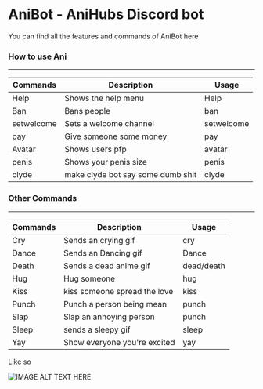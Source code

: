 # AniBot - AniHubs Discord bot

You can find all the features and commands of AniBot here

### How to use Ani
---

| Commands      | Description | Usage |
| ------------- | ----------- | ------ |
| Help       | Shows the help menu | Help |
| Ban      | Bans people | ban <user> |
| setwelcome | Sets a welcome channel | setwelcome |
| pay | Give someone some money | pay <user> |
| Avatar | Shows users pfp | avatar |
| penis | Shows your penis size | penis 
| clyde | make clyde bot say some dumb shit | clyde <message> |

### Other Commands
---

| Commands      | Description | Usage |
| ------------- | ----------- | ------ |
| Cry | Sends an crying gif | cry |
| Dance   | Sends an Dancing gif | Dance |
| Death | Sends a dead anime gif | dead/death |
| Hug | Hug someone | hug <user> |
| Kiss | kiss someone spread the love | kiss <user> |
| Punch | Punch a person being mean | punch | 
| Slap | Slap an annoying person | punch <user> |
| Sleep | sends a sleepy gif | sleep |
| Yay | Show everyone you're excited | yay |

Like so 

![IMAGE ALT TEXT HERE](https://i.imgur.com/QsKunpX.png)
